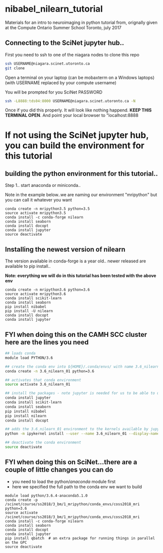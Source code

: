 
# nibabel_nilearn_tutorial
Materials for an intro to neuroimaging in python tutorial from, orignally given at the Compute Ontario Summer School Toronto, july 2017

## Connecting to the SciNet jupyter hub..

First you need to ssh to one of the niagara nodes to clone this repo

```sh
ssh USERNAME@niagara.scinet.utoronto.ca
git clone 
```

Open a terminal on your laptop (can be mobaxterm on a Windows laptops)
(with USERNAME replaced by your compute username)

You will be prompted for you SciNet PASSWORD

```sh
ssh -L8888:tds04:8000 USERNAME@niagara.scinet.utoronto.ca -N
```

Once if you did this properly. It will look like nothing happend. **KEEP THIS TERMINAL OPEN**. And point your local browser to "localhost:8888

# If not using the SciNet jupyter hub, you can build the environment for this tutorial 

## building the python environment for this tutorial..

Step 1.. start anaconda or miniconda..

Note in the example below..we are naming our environment "mripython" but you can call it whatever you want

```
conda create -n mripython3.5 python=3.5
source activate mripython3.5
conda install -c conda-forge nilearn
conda install seaborn
conda install docopt
conda install jupyter
source deactivate
```

## Installing the newest version of nilearn

The version available in conda-forge is a year old.. newer released are available to pip install..

**Note: everything we will do in this tutorial has been tested with the above env**

```
conda create -n mripython3.6 python=3.6
source activate mripython3.6
conda install scikit-learn
conda install seaborn
pip install nibabel
pip install -U nilearn
conda install docopt
conda install jupyter
```

## FYI when doing this on the CAMH SCC cluster here are the lines you need

```sh
## loads conda
module load PYTHON/3.6

## create the conda env into ${HOME}/.conda/envs/ with name 3.6_nilearn_01
conda create -n 3.6_nilearn_01 python=3.6

## activates that conda environment
source activate 3.6_nilearn_01

## install the packages - note jupyter is needed for us to be able to use it on jyputer hub
conda install jupyter
conda install scikit-learn
conda install seaborn
pip install nibabel
pip install nilearn
conda install docopt

## adds the 3.6_nilearn_01 environment to the kernels available by jupyter hub
python -m ipykernel install --user --name 3.6_nilearn_01 --display-name "Python (3.6_nilearn_01)"

## deactivate the conda environment
source deactivate
```

## FYI when doing this on SciNet...there are a couple of little changes you can do

+ you need to load the python/*anaconda* module first
+ here we specified the full path to the conda env we want to build

```
module load python/3.6.4-anaconda5.1.0
conda create -p /scinet/course/ss2018/3_bm/1_mripython/conda_envs/coss2018_mri python=3.6
source activate /scinet/course/ss2018/3_bm/1_mripython/conda_envs/coss2018_mri
conda install -c conda-forge nilearn
conda install seaborn
conda install docopt
conda install jupyter
pip install qbatch  # an extra package for running things in parallel on the GPC
source deactivate
```
